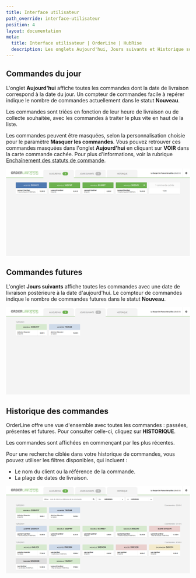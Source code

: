 ```yaml
---
title: Interface utilisateur
path_override: interface-utilisateur
position: 4
layout: documentation
meta:
  title: Interface utilisateur | OrderLine | HubRise
  description: Les onglets Aujourd'hui, Jours suivants et Historique sont disponibles afin de faciliter l'accès à OrderLine. Synchronisez les données.
---
```


## Commandes du jour

L'onglet **Aujourd'hui** affiche toutes les commandes dont la date de livraison correspond à la date du jour. Un compteur de commandes facile à repérer indique le nombre de commandes actuellement dans le statut **Nouveau**.

Les commandes sont triées en fonction de leur heure de livraison ou de collecte souhaitée, avec les commandes à traiter le plus vite en haut de la liste.

Les commandes peuvent être masquées, selon la personnalisation choisie pour le paramètre **Masquer les commandes**. Vous pouvez retrouver ces commandes masquées dans l'onglet **Aujourd'hui** en cliquant sur **VOIR** dans la carte commande cachée. Pour plus d'informations, voir la rubrique [Enchaînement des statuts de commande](/apps/orderline/parametres/#encha-nement-des-statuts-de-commande/).

![Onglet Aujourd'hui de OrderLine](./images/006-todays-orders.png)

## Commandes futures

L'onglet **Jours suivants** affiche toutes les commandes avec une date de livraison postérieure à la date d'aujourd'hui. Le compteur de commandes indique le nombre de commandes futures dans le statut **Nouveau**.

![Onglet Jours suivants de OrderLine](./images/007-future-orders.png)

## Historique des commandes

OrderLine offre une vue d'ensemble avec toutes les commandes : passées, présentes et futures. Pour consulter celle-ci, cliquez sur **HISTORIQUE**.

Les commandes sont affichées en commençant par les plus récentes.

Pour une recherche ciblée dans votre historique de commandes, vous pouvez utiliser les filtres disponibles, qui incluent :

- Le nom du client ou la référence de la commande.
- La plage de dates de livraison.

![Onglet Historique des commandes de OrderLine](./images/008-orders-history.png)
